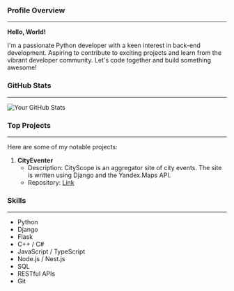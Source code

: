 ### Profile Overview
---
**Hello, World!**

I'm a passionate Python developer with a keen interest in back-end development. Aspiring to contribute to exciting projects and learn from the vibrant developer community. Let's code together and build something awesome! 

### GitHub Stats
---
![Your GitHub Stats](https://github-readme-stats.vercel.app/api?username=NeKyReal&show_icons=true&theme=github_dark)

### Top Projects
---
Here are some of my notable projects:

1. **CityEventer**
   - Description: CityScope is an aggregator site of city events. The site is written using Django and the Yandex.Maps API.
   - Repository: [Link](https://github.com/NeKyReal/CityScope)

### Skills
---
- Python
- Django
- Flask
- C++ / C#
- JavaScript / TypeScript
- Node.js / Nest.js
- SQL
- RESTful APIs
- Git
